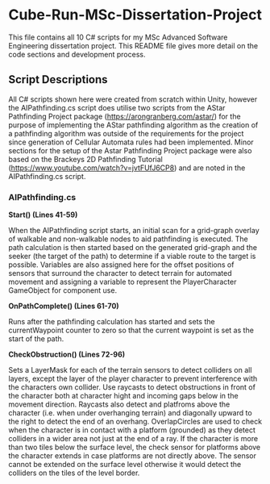 # Cube-Run-MSc-Dissertation-Project
This file contains all 10 C# scripts for my MSc Advanced Software Engineering dissertation project. This README file gives more detail on the code sections and development process.

## **Script Descriptions**
All C# scripts shown here were created from scratch within Unity, however the AIPathfinding.cs script does utilise two scripts from the AStar Pathfinding Project package (https://arongranberg.com/astar/) for the purpose of implementing the AStar pathfinding algorithm as the creation of a pathfinding algorithm was outside of the requirements for the project since generation of Cellular Automata rules had been implemented. Minor sections for the setup of the Astar Pathfinding Project package were also based on the Brackeys 2D Pathfinding Tutorial (https://www.youtube.com/watch?v=jvtFUfJ6CP8) and are noted in the AIPathfinding.cs script.

### **AIPathfinding.cs**

**Start() (Lines 41-59)**

When the AIPathfinding script starts, an initial scan for a grid-graph overlay of walkable and non-walkable nodes to aid pathfinding is executed. The path calculation is then started based on the generated grid-graph and the seeker (the target of the path) to determine if a viable route to the target is possible. Variables are also assigned here for the offset positions of sensors that surround the character to detect terrain for automated movement and assigning a variable to represent the PlayerCharacter GameObject for component use.

**OnPathComplete() (Lines 61-70)**

Runs after the pathfinding calculation has started and sets the currentWaypoint counter to zero so that the current waypoint is set as the start of the path.

**CheckObstruction() (Lines 72-96)**

Sets a LayerMask for each of the terrain sensors to detect colliders on all layers, except the layer of the player character to prevent interference with the characters own collider. Use raycasts to detect obstructions in front of the character both at character hight and incoming gaps below in the movement direction. Raycasts also detect and platfroms above the character (i.e. when under overhanging terrain) and diagonally upward to the right to detect the end of an overhang. OverlapCircles are used to check when the character is in contact with a platform (grounded) as they detect colliders in a wider area not just at the end of a ray. If the character is more than two tiles below the surface level, the check sensor for platforms above the character extends in case platforms are not directly above. The sensor cannot be extended on the surface level otherwise it would detect the colliders on the tiles of the level border.

